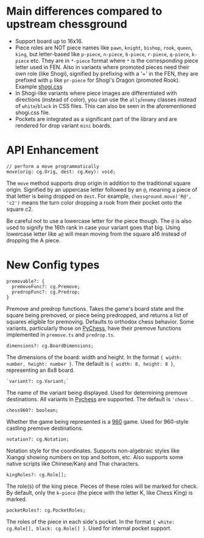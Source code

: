 # Main differences compared to upstream chessground

- Support board up to 16x16.
- Piece roles are NOT piece names like `pawn`, `knight`, `bishop`, `rook`, `queen`, `king`,
  but letter-based like `p-piece`, `n-piece`, `b-piece`, `r-piece`, `q-piece`, `k-piece` etc.
  They are in `*-piece` format where `*` is the corresponding piece letter used in FEN.
  Also in variants where promoted pieces need their own role (like Shogi),
  signified by prefixing with a '+' in the FEN,
  they are prefixed with `p` like `pr-piece` for Shogi's Dragon (promoted Rook).
  Example [shogi.css](https://github.com/gbtami/pychess-variants/blob/master/static/piece/shogi/shogi.css)
- In Shogi-like variants where piece images are differentiated with directions (instead of color),
  you can use the `ally`/`enemy` classes instead of `white`/`black` in CSS files.
  This can also be seen in the aforementioned shogi.css file.
- Pockets are integrated as a significant part of the library and are rendered for drop variant `mini` boards.

# API Enhancement

```
// perform a move programmatically
move(orig: cg.Orig, dest: cg.Key): void;
```

The `move` method supports drop origin in addition to the traditional square origin. Signified by an uppercase letter followed by an `@`, meaning a piece of that letter is being dropped on `dest`. For example, `chessground.move('R@', 'c2')` means the turn color dropping a rook from their pocket onto the square c2.

Be careful not to use a lowercase letter for the piece though. The `@` is also used to signify the 16th rank in case your variant goes that big. Using lowercase letter like `a@` will mean moving from the square a16 instead of dropping the A piece.

# New Config types

```
premovable?: {
  premoveFunc?: cg.Premove;
  predropFunc?: cg.Predrop;
}
```

Premove and predrop functions. Takes the game's board state and the square being premoved, or piece being predropped, and returns a list of squares eligible for premoving. Defaults to orthodox chess behavior. Some variants, particularly those on [PyChess](https://www.pychess.org), have their premove functions implemented in `premove.ts` and `predrop.ts`.

```
dimensions?: cg.BoardDimensions;
```

The dimensions of the board: width and height. In the format `{ width: number, height: number }`. The default is `{ width: 8, height: 8 }`, representing an 8x8 board.

```
`variant?: cg.Variant;`
```

The name of the variant being displayed. Used for determining premove destinations. All variants in [Pychess](https://www.pychess.org) are supported. The default is `'chess'`.

```
chess960?: boolean;
```

Whether the game being represented is a [960](https://lichess.org/variant/chess960) game. Used for 960-style castling premove destinations.

```
notation?: cg.Notation;
```

Notation style for the coordinates. Supports non-algebraic styles like Xiangqi showing numbers on top and bottom, etc. Also supports some native scripts like Chinese/Kanji and Thai characters.

```
kingRoles?: cg.Role[];
```

The role(s) of the king piece. Pieces of these roles will be marked for check. By default, only the `k-piece` (the piece with the letter K, like Chess King) is marked.

```
pocketRoles?: cg.PocketRoles;
```

The roles of the piece in each side's pocket. In the format `{ white: cg.Role[], black: cg.Role[] }`. Used for internal pocket support.
